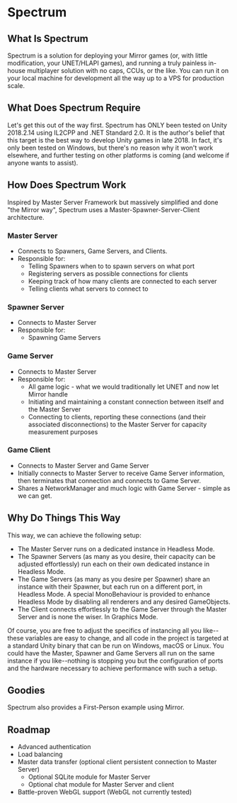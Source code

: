 # Spectrum

## What Is Spectrum

Spectrum is a solution for deploying your Mirror games (or, with little modification, your UNET/HLAPI games), and running a truly painless in-house multiplayer solution with no caps, CCUs, or the like. You can run it on your local machine for development all the way up to a VPS for production scale.

## What Does Spectrum Require

Let's get this out of the way first. Spectrum has ONLY been tested on Unity 2018.2.14 using IL2CPP and .NET Standard 2.0. It is the author's belief that this target is the best way to develop Unity games in late 2018. In fact, it's only been tested on Windows, but there's no reason why it won't work elsewhere, and further testing on other platforms is coming (and welcome if anyone wants to assist).

## How Does Spectrum Work

Inspired by Master Server Framework but massively simplified and done "the Mirror way", Spectrum uses a Master-Spawner-Server-Client architecture.

### Master Server

- Connects to Spawners, Game Servers, and Clients.
- Responsible for:
  - Telling Spawners when to to spawn servers on what port
  - Registering servers as possible connections for clients
  - Keeping track of how many clients are connected to each server
  - Telling clients what servers to connect to

### Spawner Server

- Connects to Master Server
- Responsible for:
  - Spawning Game Servers

### Game Server

- Connects to Master Server
- Responsible for:
  - All game logic - what we would traditionally let UNET and now let Mirror handle
  - Initiating and maintaining a constant connection between itself and the Master Server
  - Connecting to clients, reporting these connections (and their associated disconnections) to the Master Server for capacity measurement purposes

### Game Client

- Connects to Master Server and Game Server
- Initially connects to Master Server to receive Game Server information, then terminates that connection and connects to Game Server.
- Shares a NetworkManager and much logic with Game Server - simple as we can get.

## Why Do Things This Way

This way, we can achieve the following setup:

- The Master Server runs on a dedicated instance in Headless Mode.
- The Spawner Servers (as many as you desire, their capacity can be adjusted effortlessly) run each on their own dedicated instance in Headless Mode.
- The Game Servers (as many as you desire per Spawner) share an instance with their Spawner, but each run on a different port, in Headless Mode. A special MonoBehaviour is provided to enhance Headless Mode by disabling all renderers and any desired GameObjects.
- The Client connects effortlessly to the Game Server through the Master Server and is none the wiser. In Graphics Mode.

Of course, you are free to adjust the specifics of instancing all you like--these variables are easy to change, and all code in the project is targeted at a standard Unity binary that can be run on Windows, macOS or Linux. You could have the Master, Spawner and Game Servers all run on the same instance if you like--nothing is stopping you but the configuration of ports and the hardware necessary to achieve performance with such a setup.

## Goodies

Spectrum also provides a First-Person example using Mirror.

## Roadmap

- Advanced authentication
- Load balancing
- Master data transfer (optional client persistent connection to Master Server)
  - Optional SQLite module for Master Server
  - Optional chat module for Master Server and client
- Battle-proven WebGL support (WebGL not currently tested)